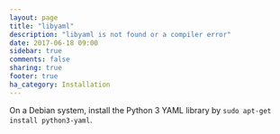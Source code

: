 ```yaml
---
layout: page
title: "libyaml"
description: "libyaml is not found or a compiler error"
date: 2017-06-18 09:00
sidebar: true
comments: false
sharing: true
footer: true
ha_category: Installation
---
```



On a Debian system, install the Python 3 YAML library by `sudo apt-get install python3-yaml`.
